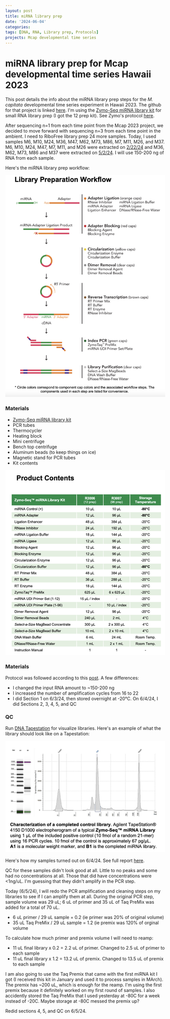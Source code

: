 ```yaml
---
layout: post
title: miRNA library prep
date: '2024-06-04'
categories:
tags: [DNA, RNA, Library prep, Protocols]
projects: Mcap developmental time series 
---
```


# miRNA library prep for Mcap developmental time series Hawaii 2023

This post details the info about the miRNA library prep steps for the *M. capitata* developmental time series experiment in Hawaii 2023. The github for that project is linked [here](https://github.com/JillAshey/Hawaii_Developmental_TimeSeries). I'm using the [Zymo-Seq miRNA library kit](https://www.zymoresearch.com/products/zymo-seq-mirna-library-kit) for small RNA library prep (I got the 12 prep kit). See Zymo's protocol [here](https://files.zymoresearch.com/protocols/r3006_r3007-zymo-seq_mirna_library_kit.pdf). 

After sequencing n=1 from each time point from the Mcap 2023 project, we decided to move forward with sequencing n=3 from each time point in the ambient. I need to RiboFree library prep 24 more samples. Today, I used samples M6, M10, M24, M36, M47, M62, M73, M86, M7, M11, M26, and M37. M6, M10, M24, M47, M7, M11, and M26 were extracted on [2/22/24](https://github.com/JillAshey/JillAshey_Putnam_Lab_Notebook/blob/master/_posts/2024-02-22-MiniprepPlus-DNA%3ARNA-extractions-McapLarvae-DT.md) and M36, M62, M73, M86 and M37 were extracted on [5/2/24](https://github.com/JillAshey/JillAshey_Putnam_Lab_Notebook/blob/master/_posts/2024-05-02-MiniprepPlus-DNA%3ARNA-extractions-McapLarvae-DT.md). I will use 150-200 ng of RNA from each sample. 

Here's the miRNA library prep workflow: 

![](https://raw.githubusercontent.com/JillAshey/JillAshey_Putnam_Lab_Notebook/master/images/miRNA_lib_prep_workflow.png)

### Materials 

- [Zymo-Seq miRNA library kit](https://www.zymoresearch.com/products/zymo-seq-mirna-library-kit)
- PCR tubes 
- Thermocycler 
- Heating block 
- Mini centrifuge
- Bench top centrifuge  
- Aluminum beads (to keep things on ice)
- Magnetic stand for PCR tubes 
- Kit contents 

![](https://raw.githubusercontent.com/JillAshey/JillAshey_Putnam_Lab_Notebook/master/images/miRNA_lib_prep_contents.png)

### Materials 

Protocol was followed according to this [post](https://github.com/JillAshey/JillAshey_Putnam_Lab_Notebook/blob/master/_posts/2024-01-09-Zymo-miRNA-Library-Prep.md). A few differences: 

- I changed the input RNA amount to ~150-200 ng
- I increased the number of amplification cycles from 16 to 22
- I did Section 1 on 6/3/24, then stored overnight at -20°C. On 6/4/24, I did Sections 2, 3, 4, 5, and QC 

### QC 

Run [DNA Tapestation](https://github.com/meschedl/MESPutnam_Open_Lab_Notebook/blob/master/_posts/2019-07-30-DNA-Tapestation.md) for visualize libraries. Here's an example of what the library should look like on a Tapestation: 

![](https://raw.githubusercontent.com/JillAshey/JillAshey_Putnam_Lab_Notebook/master/images/DT_mcap2023/miRNA_library_visual_example.png)

Here's how my samples turned out on 6/4/24. See full report [here](XXXXXXX). 


QC for these samples didn't look good at all. Little to no peaks and some had no concentrations at all. Those that did have concentrations were <1ng/uL. I'm guessing that they didn't amplify in the PCR step. 

Today (6/5/24), I will redo the PCR amplification and cleaning steps on my libraries to see if I can amplify them at all. During the original PCR step, sample volume was 29 uL; 6 uL of primer and 35 uL of Taq PreMix was added for a total of 70 uL. 

- 6 uL primer / 29 uL sample = 0.2 (ie primer was 20% of original volume)
- 35 uL Taq PreMix / 29 uL sample = 1.2 (ie premix was 120% of orginal volume

To calculate how much primer and premix volume I will need to reamp: 

- 11 uL final library x 0.2 = 2.2 uL of primer. Changed to 2.5 uL of primer to each sample
- 11 uL final library x 1.2 = 13.2 uL of premix. Changed to 13.5 uL of premix to each sample

I am also going to use the Taq Premix that came with the first miRNA kit I got (I received this kit in January and used it to process samples in MArch). The premix has ~200 uL, which is enough for the reamp. I'm using the first premix because it definitely worked on my first round of samples. I also accidently stored the Taq PreMix that I used yesterday at -80C for a week instead of -20C. Maybe storage at -80C messed the premix up? 

Redid sections 4, 5, and QC on 6/5/24. 
